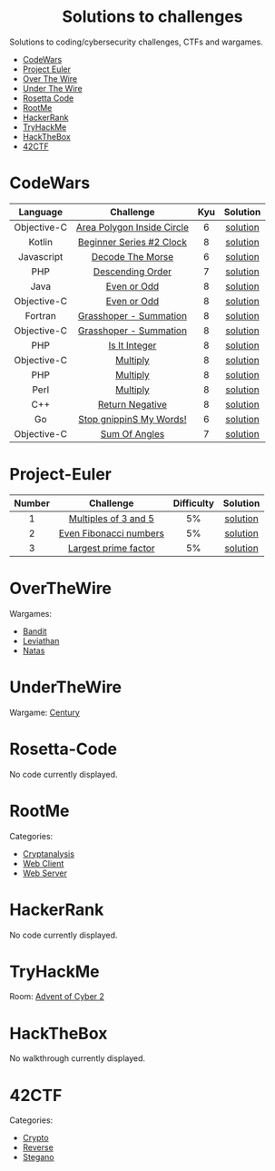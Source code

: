 <h1 align="center">
Solutions to challenges
</h1>

<p>Solutions to coding/cybersecurity challenges, CTFs and wargames.</p>

* [CodeWars](#codewars)
* [Project Euler](#project-euler)
* [Over The Wire](#overthewire)
* [Under The Wire](#underthewire)
* [Rosetta Code](#rosetta-code)
* [RootMe](#rootme)
* [HackerRank](#hackerrank)
* [TryHackMe](#tryhackme)
* [HackTheBox](#hackthebox)
* [42CTF](#42ctf)

# CodeWars
|   Language   |   Challenge   | Kyu | Solution |
|:------------:|:-------------:|:---:|:--------:|
|Objective-C|[Area Polygon Inside Circle](https://bit.ly/3mYefUS)|6|[solution](https://github.com/lcols19/Algorithm_Solving/blob/main/CodeWars/Area%20Polygon%20Inside%20Circle.m)|
|Kotlin|[Beginner Series #2 Clock](https://bit.ly/38olgug)|8|[solution](https://github.com/lcols19/Algorithm_Solving/blob/main/CodeWars/Beginner%20Series%202%20Clock.kt)|
|Javascript|[Decode The Morse](https://bit.ly/2IhG3VB)|6|[solution](https://github.com/lcols19/Algorithm_Solving/blob/main/CodeWars/Decode%20The%20Morse.js)|
|PHP|[Descending Order](https://bit.ly/2IahPg6)|7|[solution](https://github.com/lcols19/Algorithm_Solving/blob/main/CodeWars/Descending%20Order.php)|
|Java|[Even or Odd](https://bit.ly/3ka2icU)|8|[solution](https://github.com/lcols19/Algorithm_Solving/blob/main/CodeWars/Even%20Or%20Odd.java)|
|Objective-C|[Even or Odd](https://bit.ly/3ka2icU)|8|[solution](https://github.com/lcols19/Algorithm_Solving/blob/main/CodeWars/Even%20Or%20Odd.m)|
|Fortran|[Grasshoper - Summation](https://bit.ly/3lbc003)|8|[solution](https://github.com/lcols19/Algorithm_Solving/blob/main/CodeWars/Grasshoper%20Summation.f90)|
|Objective-C|[Grasshoper - Summation](https://bit.ly/3lbc003)|8|[solution](https://github.com/lcols19/Algorithm_Solving/blob/main/CodeWars/Grasshoper%20Summation.m)|
|PHP|[Is It Integer](https://bit.ly/3p6ZGQN)|8|[solution](https://github.com/lcols19/Algorithm_Solving/blob/main/CodeWars/Is%20It%20Integer.php)|
|Objective-C|[Multiply](https://bit.ly/36fO5X4)|8|[solution](https://github.com/lcols19/Algorithm_Solving/blob/main/CodeWars/Multiply.m)|
|PHP|[Multiply](https://bit.ly/36fO5X4)|8|[solution](https://github.com/lcols19/Algorithm_Solving/blob/main/CodeWars/Multiply.php)|
|Perl|[Multiply](https://bit.ly/36fO5X4)|8|[solution](https://github.com/lcols19/Algorithm_Solving/blob/main/CodeWars/Multiply.pl)|
|C++|[Return Negative](https://bit.ly/2U8B248)|8|[solution](https://github.com/lcols19/Algorithm_Solving/blob/main/CodeWars/Return%20Negative.cpp)|
|Go|[Stop gnippinS My Words!](https://bit.ly/3lbhJTn)|6|[solution](https://github.com/lcols19/Algorithm_Solving/blob/main/CodeWars/Stop%20gnippips%20My%20wdroW.go)|
|Objective-C|[Sum Of Angles](https://bit.ly/38kDIUB)|7|[solution](https://github.com/lcols19/Algorithm_Solving/blob/main/CodeWars/Sum%20Of%20Angles.m)|


# Project-Euler
| Number |   Challenge   | Difficulty | Solution |
|:------:|:-------------:|:----------:|:--------:|
| 1 |[Multiples of 3 and 5](https://projecteuler.net/problem=1)| 5% | [solution](https://github.com/lcols19/Algorithm_Solving/blob/main/Project_Euler/1.c) |
| 2 |[Even Fibonacci numbers](https://projecteuler.net/problem=2)| 5% | [solution](https://github.com/lcols19/Algorithm_Solving/blob/main/Project_Euler/1.c) |
| 3 |[Largest prime factor](https://projecteuler.net/problem=3)| 5% | [solution](https://github.com/lcols19/Algorithm_Solving/blob/main/Project_Euler/3.c) |

# OverTheWire
Wargames: 
- [Bandit](https://github.com/lcols19/Algorithm_Solving/blob/main/OverTheWire/Bandit.md)
- [Leviathan](https://github.com/lcols19/Algorithm_Solving/blob/main/OverTheWire/Leviathan.md)
- [Natas](https://github.com/lcols19/Algorithm_Solving/blob/main/OverTheWire/Natas.md)

# UnderTheWire
Wargame: [Century](https://github.com/lcols19/Algorithm_Solving/blob/main/UnderTheWire/Century.md)

# Rosetta-Code
No code currently displayed.

# RootMe
Categories: 
- [Cryptanalysis](https://github.com/lcols19/Algorithm_Solving/blob/main/RootMe/Cryptanalysis.md)
- [Web Client](https://github.com/lcols19/Algorithm_Solving/blob/main/RootMe/WebClient.md)
- [Web Server](https://github.com/lcols19/Algorithm_Solving/blob/main/RootMe/WebServer.md)

# HackerRank
No code currently displayed.

# TryHackMe
Room: [Advent of Cyber 2](https://github.com/lcols19/Algorithm_Solving/blob/main/TryHackMe/Advent%20Of%20Cyber%202.md)

# HackTheBox
No walkthrough currently displayed.

# 42CTF
Categories: 
- [Crypto](https://github.com/lcols19/Algorithm_Solving/blob/main/42CTF/Crypto.md)
- [Reverse](https://github.com/lcols19/Algorithm_Solving/blob/main/42CTF/Reverse.md)
- [Stegano](https://github.com/lcols19/Algorithm_Solving/blob/main/42CTF/Stegano.md)